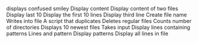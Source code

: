 displays confused smiley
Display content
Display content of two files
Display last 10
Display the first 10 lines
Display third line
Create file name
Writes into file
A script that duplicates
Deletes regular files
Counts number of directories
Displays 10 newest files
Takes input
Display lines containing patterns
Lines and pattern
Display patterns
Display all lines in file
